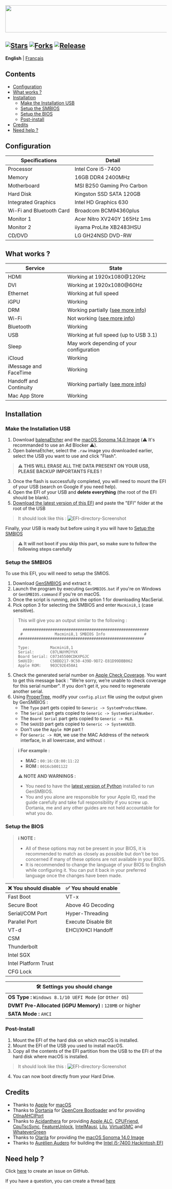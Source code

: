 <img src="Images/Readme-Title.png" width="679" height="85"/>

[![Stars](https://img.shields.io/github/stars/AurelienAudero/Intel-i5-7400-Hackintosh-EFI?label=Stars)](https://github.com/AurelienAudero/Intel-i5-7400-Hackintosh-EFI/stargazers)
[![Forks](https://img.shields.io/github/forks/AurelienAudero/Intel-i5-7400-Hackintosh-EFI?label=Forks)](https://github.com/AurelienAudero/Intel-i5-7400-Hackintosh-EFI/network/members)
[![Release](https://img.shields.io/github/v/release/AurelienAudero/Intel-i5-7400-Hackintosh-EFI?label=Download)](https://github.com/AurelienAudero/Intel-i5-7400-Hackintosh-EFI/releases/latest)
-----

**English** | [Français](README_FR.md)

## Contents

- [Configuration](#configuration)
- [What works ?](#what-works-)
- [Installation](#installation)
    - [Make the Installation USB](#make-the-installation-usb) 
    - [Setup the SMBIOS](#setup-the-smbios)
    - [Setup the BIOS](#setup-the-bios)
    - [Post-install](#post-install)
- [Credits](#credits)
- [Need help ?](#need-help-)

## Configuration

| Specifications | Detail |
| -------------- | ------ |
| Processor | Intel Core i5-7400 |
| Memory | 16GB DDR4 2400MHz |
| Motherboard | MSI B250 Gaming Pro Carbon |
| Hard Disk | Kingston SSD SATA 120GB |
| Integrated Graphics | Intel HD Graphics 630 |
| Wi-Fi and Bluetooth Card | Broadcom BCM94360plus |
| Monitor 1 | Acer Nitro XV240Y 165Hz 1ms |
| Monitor 2 | iiyama ProLite XB2483HSU |
| CD/DVD | LG GH24NSD DVD-RW |

## What works ?

| Service | State |
| ------- | ----- |
| HDMI | Working at 1920x1080@120Hz |
| DVI | Working at 1920x1080@60Hz |
| Ethernet | Working at full speed |
| iGPU | Working |
| DRM | Working partially ([see more info](https://github.com/AurelienAudero/Intel-i5-7400-Hackintosh-EFI/issues/5)) |
| Wi-Fi | Not working ([see more info](https://github.com/AurelienAudero/Intel-i5-7400-Hackintosh-EFI/issues/24)) |
| Bluetooth | Working |
| USB | Working at full speed (up to USB 3.1) |
| Sleep | May work depending of your configuration |
| iCloud | Working |
| iMessage and FaceTime | Working |
| Handoff and Continuity | Working partially ([see more info](https://github.com/AurelienAudero/Intel-i5-7400-Hackintosh-EFI/issues/24)) |
| Mac App Store | Working |

## Installation

### Make the Installation USB

1. Download [balenaEtcher](https://www.balena.io/etcher/) and the [macOS Sonoma 14.0 Image](https://www.mediafire.com/file/wio1f0s9e8bzyiw/Olarila+Sonoma.raw/file) (⚠️ It's recommanded to use an Ad Blocker ⚠️).
2. Open balenaEtcher, select the `.raw` image you downloaded earlier, select the USB you want to use and click "Flash".
> **⚠️ THIS WILL ERASE ALL THE DATA PRESENT ON YOUR USB, PLEASE BACKUP IMPORTANTS FILES !**
3. Once the flash is successfully completed, you will need to mount the EFI of your USB (search on Google if you need help).
4. Open the EFI of your USB and **delete everything** (the root of the EFI should be blank).
5. [Download the latest version of this EFI](https://github.com/AurelienAudero/Intel-i5-7400-Hackintosh-EFI/releases/latest) and paste the "EFI" folder at the root of the USB
> It should look like this :
> ![EFI-directory-Screenshot](/Images/EFI-directory-Screenshot.png)

Finally, your USB is ready but before using it you will have to [Setup the SMBIOS](#setup-the-smbios)

>**⚠️ It will not boot if you skip this part, so make sure to follow the following steps carefully**

### Setup the SMBIOS

To use this EFI, you will need to setup the SMIOS.

1. Download [GenSMBIOS](https://github.com/corpnewt/GenSMBIOS) and extract it.
2. Launch the program by executing `GenSMBIOS.bat` if you're on Windows or `GenSMBIOS.command` if you're on macOS.
3. Once the script is running, pick the option 1 for downloading MacSerial.
4. Pick option 3 for selecting the SMBIOS and enter `Macmini8,1` (case sensitive).

> This will give you an output similar to the following : 
> 
> ```
>   #######################################################
>  #              Macmini8,1 SMBIOS Info                 #
> #######################################################
> 
> Type:         Macmini8,1
> Serial:       C07LNUYMJYVX
> Board Serial: C07345500CDKXPGJC
> SmUUID:       C58DD217-9C50-439D-9D72-E81D99DBB062
> Apple ROM:    903C92E450A1
> ```

5. Check the generated serial number on [Apple Check Coverage](https://checkcoverage.apple.com/). You want to get this message back : "We’re sorry, we’re unable to check coverage for this serial number". If you don't get it, you need to regenerate another serial.
6. Using [ProperTree](https://github.com/corpnewt/ProperTree), modify your `config.plist` file using the output given by GenSMBIOS :
    - The `Type` part gets copied to `Generic -> SystemProductName`.
    - The `Serial` part gets copied to `Generic -> SystemSerialNumber`.
    - The `Board Serial` part gets copied to `Generic -> MLB`.
    - The `SmUUID` part gets copied to `Generic -> SystemUUID`.
    - Don't use the `Apple ROM` part !
    - For `Generic -> ROM`, we use the MAC Address of the network interface, in all lowercase, and without `:`

> **ℹ️ For example :**
> - **MAC :** `00:16:CB:00:11:22`
> - **ROM :** `0016cb001122`
>
>**⚠️ NOTE AND WARNINGS :**
> - You need to have the [latest version of Python](https://www.python.org/downloads/) installed to run GenSMBIOS.
> - You and you alone are responsible for your Apple ID, read the guide carefully and take full responsibility if you screw up. Dortania, me and any other guides are not held accountable for what you do.

### Setup the BIOS
>**ℹ️ NOTE :**
> - All of these options may not be present in your BIOS, it is recommended to match as closely as possible but don't be too concerned if many of these options are not available in your BIOS.
> - It is recommended to change the language of your BIOS to English while configuring it. You can put it back in your preferred language once the changes have been made.

| ❌ You should disable | ✅ You should enable |
|-----------------------|----------------------|
| Fast Boot             | VT-x                 |
| Secure Boot           | Above 4G Decoding    |
| Serial/COM Port       | Hyper-Threading      |
| Parallel Port         | Execute Disable Bit  |
| VT-d                  | EHCI/XHCI Handoff    |
| CSM                   |                      |
| Thunderbolt           |                      |
| Intel SGX             |                      |
| Intel Platform Trust  |                      |
| CFG Lock              |                      |

|                🛠️ Settings you should change              |
|-----------------------------------------------------------|
| **OS Type :** `Windows 8.1/10 UEFI Mode` (or `Other OS`)  |
| **DVMT Pre-Allocated (iGPU Memory) :** `128MB` or higher  |
| **SATA Mode :** `AHCI`                                    |

### Post-Install
1. Mount the EFI of the hard disk on which macOS is installed.
2. Mount the EFI of the USB you used to install macOS.
3. Copy all the contents of the EFI partition from the USB to the EFI of the hard disk where macOS is installed.
> It should look like this :
> ![EFI-directory-Screenshot](/Images/EFI-directory-Screenshot.png)
4. You can now boot directly from your Hard Drive.

## Credits

- Thanks to [Apple](https://apple.com) for [macOS](https://www.apple.com/macos/)
- Thanks to [Dortania](https://github.com/dortania) for [OpenCore Bootloader](https://dortania.github.io/) and for providing [CtlnaAHCIPort](https://github.com/dortania/OpenCore-Install-Guide/blob/master/extra-files/CtlnaAHCIPort.kext.zip)
- Thanks to [Acidanthera](https://github.com/acidanthera) for providing [Apple ALC](https://github.com/acidanthera/AppleALC), [CPUFriend](https://github.com/acidanthera/CPUFriend), [CpuTscSync](https://github.com/acidanthera/CpuTscSync), [FeatureUnlock](https://github.com/acidanthera/FeatureUnlock), [IntelMausi](https://github.com/acidanthera/IntelMausi), [Lilu](https://github.com/acidanthera/Lilu), [VirtualSMC](https://github.com/acidanthera/VirtualSMC) and [WhateverGreen](https://github.com/acidanthera/WhateverGreen)
- Thanks to [Olarila](https://www.olarila.com) for providing the [macOS Sonoma 14.0 Image](https://www.mediafire.com/file/wio1f0s9e8bzyiw/Olarila+Sonoma.raw/file)
- Thanks to [Aurélien Audero](https://github.com/AurelienAudero) for building the [Intel i5-7400 Hackintosh EFI](https://github.com/AurelienAudero/Intel-i5-7400-Hackintosh-EFI)

## Need help ?

Click [here](https://github.com/AurelienAudero/Intel-i5-7400-Hackintosh-EFI/issues/new/choose) to create an issue on GitHub.

If you have a question, you can create a thread [here](https://github.com/AurelienAudero/Intel-i5-7400-Hackintosh-EFI/issues/new/choose)
